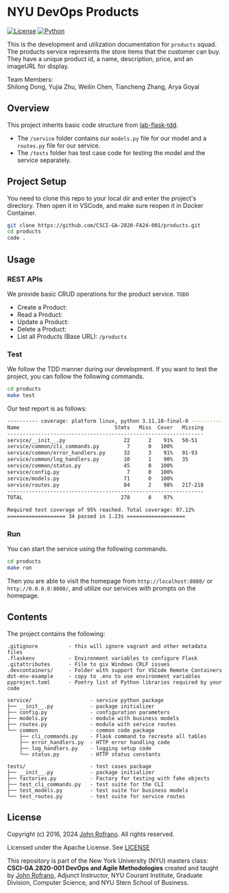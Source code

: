 # NYU DevOps Products

[![License](https://img.shields.io/badge/License-Apache_2.0-blue.svg)](https://opensource.org/licenses/Apache-2.0)
[![Python](https://img.shields.io/badge/Language-Python-blue.svg)](https://python.org/)

This is the development and utilization documentation for `products` squad. The products service represents the store items that the customer can buy. They have a unique product id, a name, description, price, and an imageURL for display.

Team Members:\
Shilong Dong, Yujia Zhu, Weilin Chen, Tiancheng Zhang, Arya Goyal

## Overview

This project inherits basic code structure from [lab-flask-tdd](https://github.com/nyu-devops/lab-flask-tdd).

- The `/service` folder contains our `models.py` file for our model and a `routes.py` file for our service.
- The `/tests` folder has test case code for testing the model and the service separately.

## Project Setup

You need to clone this repo to your local dir and enter the project's directory. Then open it in VSCode, and make sure reopen it in Docker Container.

```bash
git clone https://github.com/CSCI-GA-2820-FA24-001/products.git
cd products
code .
```

## Usage

### REST APIs

We provide basic CRUD operations for the product service.
`TODO`
- Create a Product: 
- Read a Product:
- Update a Product:
- Delete a Product:
- List all Products (Base URL): `/products`
  
### Test

We follow the TDD manner during our development. If you want to test the project, you can follow the following commands.

```bash
cd products
make test
```

Our test report is as follows:

```bash
---------- coverage: platform linux, python 3.11.10-final-0 ----------
Name                               Stmts   Miss  Cover   Missing
----------------------------------------------------------------
service/__init__.py                   22      2    91%   50-51
service/common/cli_commands.py         7      0   100%
service/common/error_handlers.py      32      3    91%   91-93
service/common/log_handlers.py        10      1    90%   35
service/common/status.py              45      0   100%
service/config.py                      7      0   100%
service/models.py                     71      0   100%
service/routes.py                     84      2    98%   217-218
----------------------------------------------------------------
TOTAL                                278      8    97%

Required test coverage of 95% reached. Total coverage: 97.12%
=================== 34 passed in 1.23s ===================
```

### Run

You can start the service using the following commands.

```bash
cd products
make run
```

Then you are able to visit the homepage from `http://localhost:8080/` or `http://0.0.0.0:8080/`, and utilize our services with prompts on the homepage.

## Contents

The project contains the following:

```text
.gitignore          - this will ignore vagrant and other metadata files
.flaskenv           - Environment variables to configure Flask
.gitattributes      - File to gix Windows CRLF issues
.devcontainers/     - Folder with support for VSCode Remote Containers
dot-env-example     - copy to .env to use environment variables
pyproject.toml      - Poetry list of Python libraries required by your code

service/                   - service python package
├── __init__.py            - package initializer
├── config.py              - configuration parameters
├── models.py              - module with business models
├── routes.py              - module with service routes
└── common                 - common code package
    ├── cli_commands.py    - Flask command to recreate all tables
    ├── error_handlers.py  - HTTP error handling code
    ├── log_handlers.py    - logging setup code
    └── status.py          - HTTP status constants

tests/                     - test cases package
├── __init__.py            - package initializer
├── factories.py           - Factory for testing with fake objects
├── test_cli_commands.py   - test suite for the CLI
├── test_models.py         - test suite for business models
└── test_routes.py         - test suite for service routes
```
## 



## License

Copyright (c) 2016, 2024 [John Rofrano](https://www.linkedin.com/in/JohnRofrano/). All rights reserved.

Licensed under the Apache License. See [LICENSE](LICENSE)

This repository is part of the New York University (NYU) masters class: **CSCI-GA.2820-001 DevOps and Agile Methodologies** created and taught by [John Rofrano](https://cs.nyu.edu/~rofrano/), Adjunct Instructor, NYU Courant Institute, Graduate Division, Computer Science, and NYU Stern School of Business.
